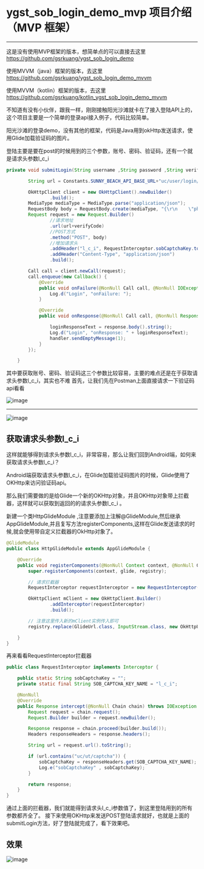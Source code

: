# ygst_sob_login_demo_mvp 项目介绍（MVP 框架）
-------------------------------

这是没有使用MVP框架的版本，想简单点的可以直接去这里 https://github.com/gsrkuang/ygst_sob_login_demo

使用MVVM（java）框架的版本，去这里 https://github.com/gsrkuang/ygst_sob_login_demo_mvvm

使用MVVM（kotlin）框架的版本，去这里 https://github.com/gsrkuang/kotlin_ygst_sob_login_demo_mvvm

不知道有没有小伙伴，跟我一样，刚刚接触阳光沙滩就卡在了接入登陆API上的，这个项目主要是一个简单的登录api接入例子，代码比较简单。

阳光沙滩的登录demo，没有其他的框架，代码是Java用到okHttp发送请求，使用Glide加载验证码的图片。

登陆主要是要在post的时候用到的三个参数，账号、密码、验证码，还有一个就是请求头参数l_c_i
```java
private void submitLogin(String username ,String password ,String verifyCode){

        String url = Constants.SUNNY_BEACH_API_BASE_URL+"uc/user/login/";

        OkHttpClient client = new OkHttpClient().newBuilder()
                .build();
        MediaType mediaType = MediaType.parse("application/json");
        RequestBody body = RequestBody.create(mediaType, "{\r\n    \"phoneNum\": \""+username +"\",\r\n    \"password\": \""+password +"\"\r\n}");
        Request request = new Request.Builder()
                //请求地址
                .url(url+verifyCode)
                //POST方式
                .method("POST", body)
                //增加请求头
                .addHeader("l_c_i", RequestInterceptor.sobCaptchaKey.toString())
                .addHeader("Content-Type", "application/json")
                .build();

        Call call = client.newCall(request);
        call.enqueue(new Callback() {
            @Override
            public void onFailure(@NonNull Call call, @NonNull IOException e) {
                Log.d("Login", "onFailure: ");
            }

            @Override
            public void onResponse(@NonNull Call call, @NonNull Response response) throws IOException {

                loginResponseText = response.body().string();
                Log.d("Login", "onResponse: " + loginResponseText);
                handler.sendEmptyMessage(1);
            }
        });

    }
```

其中要获取账号、密码、验证码这三个参数比较容易，主要的难点还是在于获取请求头参数l_c_i，其实也不难
首先，让我们先在Postman上面直接请求一下验证码api看看

![image](https://user-images.githubusercontent.com/13102787/149130555-3e71613f-e0d8-444a-8b09-150aa47dc7b0.png)

----------------------

![image](https://user-images.githubusercontent.com/13102787/149130646-1c4a6a77-4d54-42d4-8da8-9200f65c6bb9.png)

获取请求头参数l_c_i
------------------

这样就能够得到请求头参数l_c_i，非常容易，那么让我们回到Android端，如何来获取请求头参数l_c_i？

Android端获取请求头参数l_c_i，在Glide加载验证码图片的时候，Glide使用了OKHttp来访问验证码api。

那么我们需要做的是给Glide一个新的OKHttp对象，并且OKHttp对象带上拦截器，这样就可以获取到返回的的请求头参数l_c_i 。

新建一个类HttpGlideModule ,注意要添加上注解@GlideModule,然后继承AppGlideModule,并且复写方法registerComponents,这样在Glide发送请求的时候,就会使用带自定义拦截器的OkHttp对象了。

```java
@GlideModule
public class HttpGlideModule extends AppGlideModule {

    @Override
    public void registerComponents(@NonNull Context context, @NonNull Glide glide, @NonNull Registry registry) {
        super.registerComponents(context, glide, registry);

        // 请求拦截器
        RequestInterceptor requestInterceptor = new RequestInterceptor();

        OkHttpClient mClient = new OkHttpClient.Builder()
                .addInterceptor(requestInterceptor)
                .build();

        // 注意这里传入新的mClient实例传入即可
        registry.replace(GlideUrl.class, InputStream.class, new OkHttpUrlLoader.Factory(mClient));

    }
}
```

再来看看RequestInterceptor拦截器
```java
public class RequestInterceptor implements Interceptor {

    public static String sobCaptchaKey = "";
    private static final String SOB_CAPTCHA_KEY_NAME = "l_c_i";

    @NonNull
    @Override
    public Response intercept(@NonNull Chain chain) throws IOException {
        Request request = chain.request();
        Request.Builder builder = request.newBuilder();

        Response response = chain.proceed(builder.build());
        Headers responseHeaders = response.headers();

        String url = request.url().toString();

        if (url.contains("uc/ut/captcha")) {
            sobCaptchaKey = responseHeaders.get(SOB_CAPTCHA_KEY_NAME);
            Log.e("sobCaptchaKey" , sobCaptchaKey);
        }

        return response;
    }
}
```

通过上面的拦截器，我们就能得到请求头l_c_i参数值了，到这里登陆用到的所有参数都齐全了。
接下来使用OKHttp来发送POST登陆请求就好，也就是上面的submitLogin方法，好了登陆就完成了，看下效果吧。

效果
----
![image](https://user-images.githubusercontent.com/13102787/149138835-f40aed88-377b-49bd-ba03-c2dd204880bb.png)


